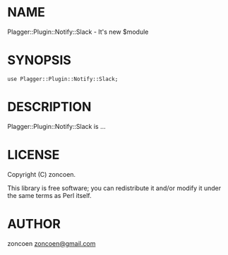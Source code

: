 # NAME

Plagger::Plugin::Notify::Slack - It's new $module

# SYNOPSIS

    use Plagger::Plugin::Notify::Slack;

# DESCRIPTION

Plagger::Plugin::Notify::Slack is ...

# LICENSE

Copyright (C) zoncoen.

This library is free software; you can redistribute it and/or modify
it under the same terms as Perl itself.

# AUTHOR

zoncoen <zoncoen@gmail.com>
